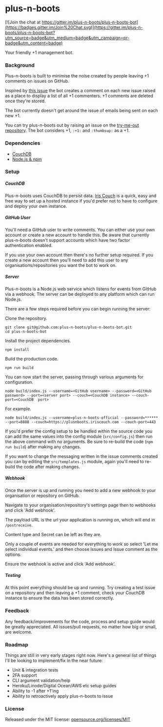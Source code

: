 # plus-n-boots

[![Join the chat at https://gitter.im/plus-n-boots/plus-n-boots-bot](https://badges.gitter.im/Join%20Chat.svg)](https://gitter.im/plus-n-boots/plus-n-boots-bot?utm_source=badge&utm_medium=badge&utm_campaign=pr-badge&utm_content=badge)

Your friendly +1 management bot.

### Background

Plus-n-boots is built to minimise the noise created by people leaving +1 comments on issues on GitHub.

Inspired by [this issue](https://github.com/isaacs/github/issues/9) the bot creates a comment on each new issue raised as a place to display a list of all +1 commenters. +1 comments are deleted once they're stored.

The bot currently doesn't get around the issue of emails being sent on each new +1.

You can try plus-n-boots out by raising an issue on the [try-me-out repository](https://github.com/plus-n-boots/try-me-out). The bot considers +1, `:+1:` and `:thumbsup:` as a +1.

### Dependencies

* [CouchDB](https://couchdb.apache.org/)
* [Node.js & npm](https://nodejs.org/)

### Setup

##### CouchDB

Plus-n-boots uses CouchDB to persist data. [Iris Couch](http://www.iriscouch.com/) is a quick, easy and free way to set up a hosted instance if you'd prefer not to have to configure and deploy your own instance.

##### GitHub User

You'll need a GitHub user to write comments. You can either use your own account or create a new account to handle this. Be aware that currently plus-n-boots doesn't support accounts which have two factor authentication enabled.

If you use your own account then there's no further setup required. If you create a new account then you'll need to add this user to any organisations/repositories you want the bot to work on.

##### Server

Plus-n-boots is a Node.js web service which listens for events from GitHub via a webhook. The server can be deployed to any platform which can run Node.js.

There are a few steps required before you can begin running the server:

Clone the repository.

```
git clone git@github.com:plus-n-boots/plus-n-boots-bot.git
cd plus-n-boots-bot
```

Install the project dependencies.

```
npm install
```

Build the production code.

```
npm run build
```

You can now start the server, passing through various arguments for configuration.

```
node build/index.js --username=<GitHub username> --password=<GitHub password> --port=<server port> --couch=<CouchDB instance> --couch-port=<CouchDB  port>
```

For example.

```
node build/index.js --username=plus-n-boots-official --password=****** --port=8888 --couch=https://plusnboots.iriscouch.com --couch-port=443
```

If you'd prefer the config setup to be handled within the source code you can add the same values into the config module (`src/config.js`) then run the above command with no arguments. Be sure to re-build the code (`npm run build`) after making any changes.

If you want to change the messaging written in the issue comments created you can by editing the `src/templates.js` module, again you'll need to re-build the code after making changes.

##### Webhook

Once the server is up and running you need to add a new webhook to your organisation or repository on GitHub.

Navigate to your organisation/repository's settings page then to webhooks and click 'Add webhook'.

The payload URL is the url your application is running on, which will end in `/postreceive`.

Content type and Secret can be left as they are.

Only a couple of events are needed for everything to work so select 'Let me select individual events.' and then choose Issues and Issue comment as the options.

Ensure the webhook is active and click 'Add webhook'.

##### Testing

At this point everything should be up and running. Try creating a test issue on a repository and then leaving a +1 comment, check your CouchDB instance to ensure the data has been stored correctly.

### Feedback

Any feedback/improvements for the code, process and setup guide would be greatly appreciated. All issues/pull requests, no matter how big or small, are welcome.

### Roadmap

Things are still in very early stages right now. Here's a general list of things I'll be looking to implement/fix in the near future:

* Unit & integration tests
* 2FA support
* CLI argument validation/help
* Heroku/Linode/Digital Ocean/AWS etc setup guides
* Ability to -1 after +1'ing
* Ability to retroactively apply plus-n-boots to issue

### License

Released under the MIT license: [opensource.org/licenses/MIT](http://opensource.org/licenses/MIT)
